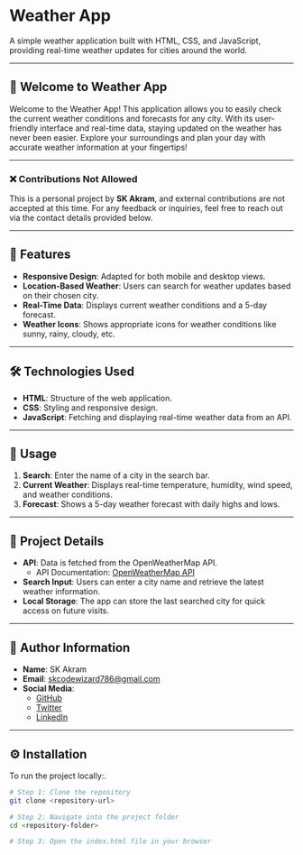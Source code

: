 # Weather App

A simple weather application built with HTML, CSS, and JavaScript, providing real-time weather updates for cities around the world.

---

## 🎉 Welcome to Weather App

Welcome to the Weather App! This application allows you to easily check the current weather conditions and forecasts for any city. With its user-friendly interface and real-time data, staying updated on the weather has never been easier. Explore your surroundings and plan your day with accurate weather information at your fingertips!

---

### ❌ Contributions Not Allowed

This is a personal project by **SK Akram**, and external contributions are not accepted at this time. For any feedback or inquiries, feel free to reach out via the contact details provided below.

---

## 🌟 Features

- **Responsive Design**: Adapted for both mobile and desktop views.
- **Location-Based Weather**: Users can search for weather updates based on their chosen city.
- **Real-Time Data**: Displays current weather conditions and a 5-day forecast.
- **Weather Icons**: Shows appropriate icons for weather conditions like sunny, rainy, cloudy, etc.

---

## 🛠️ Technologies Used

- **HTML**: Structure of the web application.
- **CSS**: Styling and responsive design.
- **JavaScript**: Fetching and displaying real-time weather data from an API.

---

## 🚀 Usage

1. **Search**: Enter the name of a city in the search bar.
2. **Current Weather**: Displays real-time temperature, humidity, wind speed, and weather conditions.
3. **Forecast**: Shows a 5-day weather forecast with daily highs and lows.

---

## 📂 Project Details

- **API**: Data is fetched from the OpenWeatherMap API.
  - API Documentation: [OpenWeatherMap API](https://openweathermap.org/)
- **Search Input**: Users can enter a city name and retrieve the latest weather information.
- **Local Storage**: The app can store the last searched city for quick access on future visits.

---

## 👤 Author Information

- **Name**: SK Akram  
- **Email**: skcodewizard786@gmail.com  
- **Social Media**:  
  - [GitHub](https://github.com/akramcodez)
  - [Twitter](https://twitter.com/akramcodez)
  - [LinkedIn](https://www.linkedin.com/in/sk-akram-aaa903318/)

---

## ⚙️ Installation

To run the project locally:.

```bash
# Step 1: Clone the repository
git clone <repository-url>

# Step 2: Navigate into the project folder
cd <repository-folder>

# Step 3: Open the index.html file in your browser
